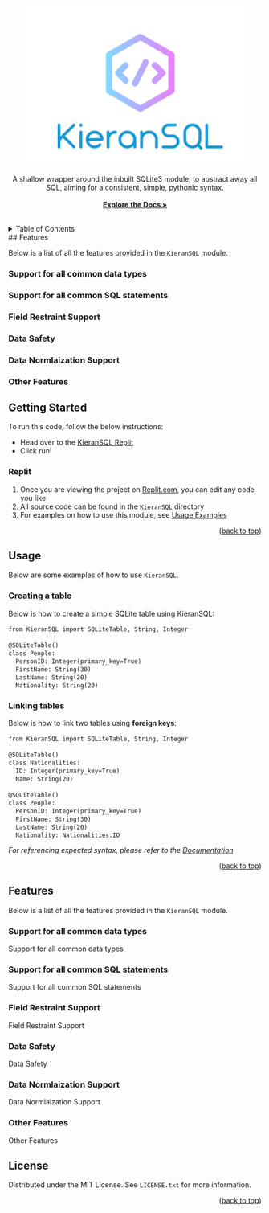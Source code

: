 <div id="top"></div>

<br/>
<div align="center">
  <a href="https://github.com/OneBigUnit/KieranSQL">
    <img src="Images/KieranSQL.png" alt="Logo" width="457" height="318">
  </a>

  <p align="center">
    A shallow wrapper around the inbuilt SQLite3 module, to abstract away all SQL, aiming for a consistent, simple, pythonic syntax.
    <br />
    <br />
    <a href="https://github.com/OneBigUnit/KieranSQL/blob/b889a6dc2d85f6368f01c284fd52f7bc981edbb9/Docs/Documentation.md"><strong>Explore the Docs »</strong></a>
    <br />
    <br />
  </p>
</div>


<details>
  <summary>Table of Contents</summary>
  <ol>
    <li><a href="#getting-started">Getting Started</a></li>
      <ul>
        <li><a href="#replit">Replit</a></li>
      </ul>
    <li><a href="#usage">Usage</a></li>
      <ul>
        <li><a href="#creating-a-table">Creating a Table</a></li>
        <li><a href="#linking-tables">Linking Tables</a></li>
      </ul>
    <li><a href="#features">Features</a></li>
      <ul>
        <li><a href="support-for-all-common-data-types">Data Type Support</a></li>
        <li><a href="support-for-all-common-sql-statements">SQL Statement Support</a></li>
        <li><a href="field-restraint-support">Field Restraint Support</a></li>
        <li><a href="data-safety">Data Safety</a></li>
        <li><a href="data-normalization-support">Data Normlaization Support</a></li>
        <li><a href="other-features">Other Features</a></li>
      </ul>
    <li><a href="#license">License</a></li>
  </ol>
</details>
## Features

Below is a list of all the features provided in the `KieranSQL` module.

### Support for all common data types



### Support for all common SQL statements



### Field Restraint Support



### Data Safety




### Data Normlaization Support



### Other Features

## Getting Started

To run this code, follow the below instructions:
* Head over to the [KieranSQL Replit](https://replit.com/@KieranLock/KieranSQL)
* Click run!


### Replit

1. Once you are viewing the project on [Replit.com](https://replit.com), you can edit any code you like
2. All source code can be found in the `KieranSQL` directory
3. For examples on how to use this module, see [Usage Examples](#usage)

<p align="right">(<a href="#top">back to top</a>)</p>


## Usage

Below are some examples of how to use `KieranSQL`.

### Creating a table

Below is how to create a simple SQLite table using KieranSQL:
```
from KieranSQL import SQLiteTable, String, Integer

@SQLiteTable()
class People:
  PersonID: Integer(primary_key=True)
  FirstName: String(30)
  LastName: String(20)
  Nationality: String(20)
```

### Linking tables

Below is how to link two tables using **foreign keys**:
```
from KieranSQL import SQLiteTable, String, Integer

@SQLiteTable()
class Nationalities:
  ID: Integer(primary_key=True)
  Name: String(20)

@SQLiteTable()
class People:
  PersonID: Integer(primary_key=True)
  FirstName: String(30)
  LastName: String(20)
  Nationality: Nationalities.ID
```

_For referencing expected syntax, please refer to the [Documentation](https://github.com/OneBigUnit/KieranSQL/blob/b889a6dc2d85f6368f01c284fd52f7bc981edbb9/Docs/Documentation.md)_

<p align="right">(<a href="#top">back to top</a>)</p>


## Features

Below is a list of all the features provided in the `KieranSQL` module.

### Support for all common data types

Support for all common data types

### Support for all common SQL statements

Support for all common SQL statements

### Field Restraint Support

Field Restraint Support

### Data Safety

Data Safety

### Data Normlaization Support

Data Normlaization Support

### Other Features

Other Features


## License

Distributed under the MIT License. See `LICENSE.txt` for more information.

<p align="right">(<a href="#top">back to top</a>)</p>
